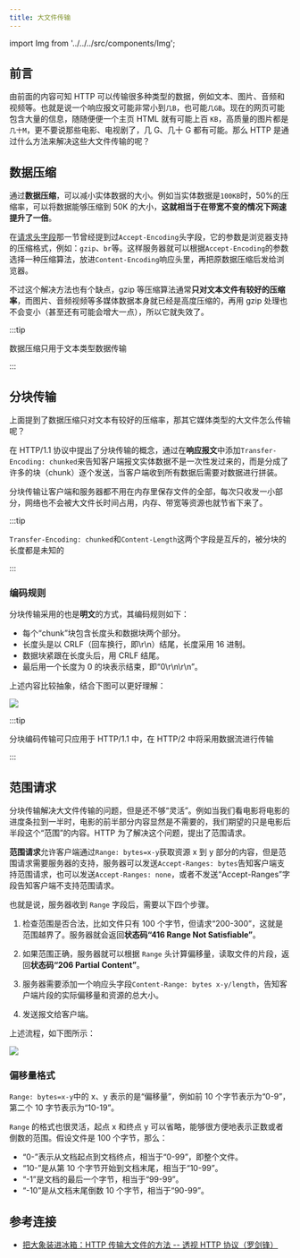 ```yaml
---
title: 大文件传输
---
```


import Img from '../../../src/components/Img';

## 前言

由前面的内容可知 HTTP 可以传输很多种类型的数据，例如文本、图片、音频和视频等。也就是说一个响应报文可能非常小到`几B`，也可能`几GB`。现在的网页可能包含大量的信息，随随便便一个主页 HTML 就有可能上百 `KB`，高质量的图片都是`几十M`，更不要说那些电影、电视剧了，几 G、几十 G 都有可能。那么 HTTP 是通过什么方法来解决这些大文件传输的呢？

## 数据压缩

通过**数据压缩**，可以减小实体数据的大小。例如当实体数据是`100KB`时，50%的压缩率，可以将数据能够压缩到 50K 的大小，**这就相当于在带宽不变的情况下网速提升了一倍**。

在[请求头字段](/docs/http/4.http-headers/request-header#accept-encoding)那一节曾经提到过`Accept-Encoding`头字段，它的参数是浏览器支持的压缩格式，例如：`gzip`、`br`等。这样服务器就可以根据`Accept-Encoding`的参数选择一种压缩算法，放进`Content-Encoding`响应头里，再把原数据压缩后发给浏览器。

不过这个解决方法也有个缺点，gzip 等压缩算法通常**只对文本文件有较好的压缩率**，而图片、音频视频等多媒体数据本身就已经是高度压缩的，再用 gzip 处理也不会变小（甚至还有可能会增大一点），所以它就失效了。

:::tip

数据压缩只用于文本类型数据传输

:::

## 分块传输

上面提到了数据压缩只对文本有较好的压缩率，那其它媒体类型的大文件怎么传输呢？

在 HTTP/1.1 协议中提出了分块传输的概念，通过在**响应报文**中添加`Transfer-Encoding: chunked`来告知客户端报文实体数据不是一次性发过来的，而是分成了许多的块（chunk）逐个发送，当客户端收到所有数据后需要对数据进行拼装。

分块传输让客户端和服务器都不用在内存里保存文件的全部，每次只收发一小部分，网络也不会被大文件长时间占用，内存、带宽等资源也就节省下来了。

:::tip

`Transfer-Encoding: chunked`和`Content-Length`这两个字段是互斥的，被分块的长度都是未知的

:::

### 编码规则

分块传输采用的也是**明文**的方式，其编码规则如下：

- 每个“chunk”块包含长度头和数据块两个部分。
- 长度头是以 CRLF（回车换行，即\r\n）结尾，长度采用 16 进制。
- 数据块紧跟在长度头后，用 CRLF 结尾。
- 最后用一个长度为 0 的块表示结束，即“0\r\n\r\n”。

上述内容比较抽象，结合下图可以更好理解：

<Img w="600" legend="图：分块传输编码" src="https://cosmos-x.oss-cn-hangzhou.aliyuncs.com/20200109195548.png" />

:::tip

分块编码传输可只应用于 HTTP/1.1 中，在 HTTP/2 中将采用数据流进行传输

:::

## 范围请求

分块传输解决大文件传输的问题，但是还不够“灵活”。例如当我们看电影将电影的进度条拉到一半时，电影的前半部分内容显然是不需要的，我们期望的只是电影后半段这个“范围”的内容。HTTP 为了解决这个问题，提出了范围请求。

**范围请求**允许客户端通过`Range: bytes=x-y`获取资源 x 到 y 部分的内容，但是范围请求需要服务器的支持，服务器可以发送`Accept-Ranges: bytes`告知客户端支持范围请求，也可以发送`Accept-Ranges: none`，或者不发送“Accept-Ranges”字段告知客户端不支持范围请求。

也就是说，服务器收到 `Range` 字段后，需要以下四个步骤。

1. 检查范围是否合法，比如文件只有 100 个字节，但请求“200-300”，这就是范围越界了。服务器就会返回**状态码“416 Range Not Satisfiable”**。

2. 如果范围正确，服务器就可以根据 `Range` 头计算偏移量，读取文件的片段，返回**状态码“206 Partial Content”**。

3. 服务器需要添加一个响应头字段`Content-Range: bytes x-y/length`，告知客户端片段的实际偏移量和资源的总大小。

4. 发送报文给客户端。

上述流程，如下图所示：

<Img w="400" legend="图：范围传输服务器判断流程" src="https://cosmos-x.oss-cn-hangzhou.aliyuncs.com/range.png" />

### 偏移量格式

`Range: bytes=x-y`中的 x、y 表示的是“偏移量”，例如前 10 个字节表示为“0-9”，第二个 10 字节表示为“10-19”。

`Range` 的格式也很灵活，起点 x 和终点 y 可以省略，能够很方便地表示正数或者倒数的范围。假设文件是 100 个字节，那么：

- “0-”表示从文档起点到文档终点，相当于“0-99”，即整个文件。
- “10-”是从第 10 个字节开始到文档末尾，相当于“10-99”。
- “-1”是文档的最后一个字节，相当于“99-99”。
- “-10”是从文档末尾倒数 10 个字节，相当于“90-99”。

## 参考连接

- [把大象装进冰箱：HTTP 传输大文件的方法 -- 透视 HTTP 协议（罗剑锋）](https://time.geekbang.org/column/intro/100029001)
